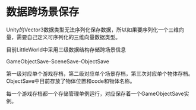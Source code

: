 # 数据跨场景保存

Unity的Vector3数据类型无法序列化保存数据，所以如果要序列化一个三维向量，需要自己定义可序列化的三维向量数据类型。

目前LittleWorld中采用三级数据结构存储跨场景信息

GameObjectSave-SceneSave-ObjectSave

第一级对应单个游戏存档，第二级对应单个场景存档，第三次对应单个物体存档。ObjectSave中目前存放了物体位置和code和物体名称。

每一个游戏存档都一个存储管理单例运行，对应保存着一个GameObjectSave实例。
